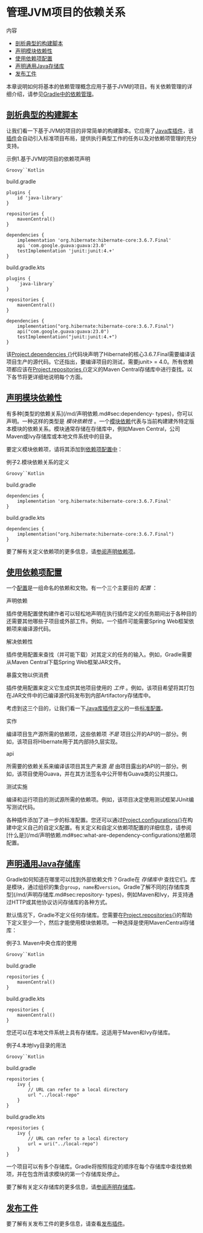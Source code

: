 # 管理JVM项目的依赖关系


内容

  * [剖析典型的构建脚本](#%E5%89%96%E6%9E%90%E5%85%B8%E5%9E%8B%E7%9A%84%E6%9E%84%E5%BB%BA%E8%84%9A%E6%9C%AC)
  * [声明模块依赖性](#%E5%A3%B0%E6%98%8E%E6%A8%A1%E5%9D%97%E4%BE%9D%E8%B5%96%E6%80%A7)
  * [使用依赖项配置](#%E4%BD%BF%E7%94%A8%E4%BE%9D%E8%B5%96%E9%A1%B9%E9%85%8D%E7%BD%AE)
  * [声明通用Java存储库](#%E5%A3%B0%E6%98%8E%E9%80%9A%E7%94%A8Java%E5%AD%98%E5%82%A8%E5%BA%93)
  * [发布工件](#%E5%8F%91%E5%B8%83%E5%B7%A5%E4%BB%B6)

本章说明如何将基本的依赖管理概念应用于基于JVM的项目。有关依赖管理的详细介绍，请参见[Gradle中的依赖管理](/md/Gradle中的依赖管理.md)。

## [剖析典型的构建脚本](#%E5%89%96%E6%9E%90%E5%85%B8%E5%9E%8B%E7%9A%84%E6%9E%84%E5%BB%BA%E8%84%9A%E6%9C%AC)

让我们看一下基于JVM的项目的非常简单的构建脚本。它应用了[Java库插件](/md/Java库插件.md#java_library_plugin)，该[插件](/md/Java库插件.md#java_library_plugin)会自动引入标准项目布局，提供执行典型工作的任务以及对依赖项管理的充分支持。

示例1.基于JVM的项目的依赖项声明

`Groovy``Kotlin`

build.gradle

    
    
    plugins {
        id 'java-library'
    }
    
    repositories {
        mavenCentral()
    }
    
    dependencies {
        implementation 'org.hibernate:hibernate-core:3.6.7.Final'
        api 'com.google.guava:guava:23.0'
        testImplementation 'junit:junit:4.+'
    }

build.gradle.kts

    
    
    plugins {
        `java-library`
    }
    
    repositories {
        mavenCentral()
    }
    
    dependencies {
        implementation("org.hibernate:hibernate-core:3.6.7.Final")
        api("com.google.guava:guava:23.0")
        testImplementation("junit:junit:4.+")
    }

该[Project.dependencies
{}](https://docs.gradle.org/6.7.1/dsl/org.gradle.api.Project.html#org.gradle.api.Project:dependencies\(groovy.lang.Closure\))代码块声明了Hibernate的核心3.6.7.Final需要编译该项目生产的源代码。它还指出，要编译项目的测试，需要junit>
= 4.0。所有依赖项都应该在[Project.repositories
{}](https://docs.gradle.org/6.7.1/dsl/org.gradle.api.Project.html#org.gradle.api.Project:repositories\(groovy.lang.Closure\))定义的Maven
Central存储库中进行查找。以下各节将更详细地说明每个方面。

## [声明模块依赖性](#%E5%A3%B0%E6%98%8E%E6%A8%A1%E5%9D%97%E4%BE%9D%E8%B5%96%E6%80%A7)

有多种[类型的依赖关系](/md/声明依赖.md#sec:dependency-
types)，你可以声明。一种这样的类型是 _模块依赖性_
。一个[模块依赖](/md/声明依赖.md#sub:module_dependencies)代表与当前构建建外特定版本模块的依赖关系。模块通常存储在存储库中，例如Maven
Central，公司Maven或Ivy存储库或本地文件系统中的目录。

要定义模块依赖项，请将其添加到[依赖项配置中](#%E4%BD%BF%E7%94%A8%E4%BE%9D%E8%B5%96%E9%A1%B9%E9%85%8D%E7%BD%AE)：

例子2.模块依赖关系的定义

`Groovy``Kotlin`

build.gradle

    
    
    dependencies {
        implementation 'org.hibernate:hibernate-core:3.6.7.Final'
    }

build.gradle.kts

    
    
    dependencies {
        implementation("org.hibernate:hibernate-core:3.6.7.Final")
    }

要了解有关定义依赖项的更多信息，请[参阅声明依赖项](/md/声明依赖.md)。

## [使用依赖项配置](#%E4%BD%BF%E7%94%A8%E4%BE%9D%E8%B5%96%E9%A1%B9%E9%85%8D%E7%BD%AE)

一个[配置](https://docs.gradle.org/6.7.1/dsl/org.gradle.api.artifacts.Configuration.html)是一组命名的依赖和文物。有一个三个主要目的
_配置_ ：

声明依赖

    

插件使用配置使构建作者可以轻松地声明在执行插件定义的任务期间出于各种目的还需要其他哪些子项目或外部工件。例如，一个插件可能需要Spring
Web框架依赖项来编译源代码。

解决依赖性

    

插件使用配置来查找（并可能下载）对其定义的任务的输入。例如，Gradle需要从Maven Central下载Spring Web框架JAR文件。

暴露文物以供消费

    

插件使用配置来定义它生成供其他项目使用的 _工件_ 。例如，该项目希望将其打包在JAR文件中的已编译源代码发布到内部Artifactory存储库中。

考虑到这三个目的，让我们看一下[Java库插件定义](/md/Java库插件.md#sec:java_library_configurations_graph)的一些[标准配置](/md/Java库插件.md#sec:java_library_configurations_graph)。

实作

    

编译项目生产源所需的依赖项，这些依赖项 _不是_ 项目公开的API的一部分。例如，该项目将Hibernate用于其内部持久层实现。

api

    

所需要的依赖关系来编译该项目其生产来源 _是_ 由项目露出的API的一部分。例如，该项目使用Guava，并在其方法签名中公开带有Guava类的公共接口。

测试实施

    

编译和运行项目的测试源所需的依赖项。例如，该项目决定使用测试框架JUnit编写测试代码。

各种插件添加了进一步的标准配置。您还可以通过[Project.configurations{}](https://docs.gradle.org/6.7.1/dsl/org.gradle.api.Project.html#org.gradle.api.Project:configurations\(groovy.lang.Closure\))在构建中定义自己的自定义配置。有关定义和自定义依赖项配置的详细信息，请参阅[什么是](/md/声明依赖.md#sec:what-are-dependency-configurations)依赖项配置。

## [声明通用Java存储库](#%E5%A3%B0%E6%98%8E%E9%80%9A%E7%94%A8Java%E5%AD%98%E5%82%A8%E5%BA%93)

Gradle如何知道在哪里可以找到外部依赖文件？Gradle在 _存储库中_
查找它们。库是模块，通过组织的集合`group`，`name`和`version`。Gradle了解不同的[存储库类型](/md/声明存储库.md#sec:repository-
types)，例如Maven和Ivy，并支持通过HTTP或其他协议访问存储库的各种方式。

默认情况下，Gradle不定义任何存储库。您需要在[Project.repositories{}](https://docs.gradle.org/6.7.1/dsl/org.gradle.api.Project.html#org.gradle.api.Project:repositories\(groovy.lang.Closure\))的帮助下定义至少一个，然后才能使用模块依赖项。一种选择是使用MavenCentral存储库：

例子3. Maven中央仓库的使用

`Groovy``Kotlin`

build.gradle

    
    
    repositories {
        mavenCentral()
    }

build.gradle.kts

    
    
    repositories {
        mavenCentral()
    }

您还可以在本地文件系统上具有存储库。这适用于Maven和Ivy存储库。

例子4.本地Ivy目录的用法

`Groovy``Kotlin`

build.gradle

    
    
    repositories {
        ivy {
            // URL can refer to a local directory
            url "../local-repo"
        }
    }

build.gradle.kts

    
    
    repositories {
        ivy {
            // URL can refer to a local directory
            url = uri("../local-repo")
        }
    }

一个项目可以有多个存储库。Gradle将按照指定的顺序在每个存储库中查找依赖项，并在包含所请求模块的第一个存储库处停止。

要了解有关定义存储库的更多信息，请[参阅声明存储库](/md/声明存储库.md)。

## [发布工件](#%E5%8F%91%E5%B8%83%E5%B7%A5%E4%BB%B6)

要了解有关发布工件的更多信息，请查看[发布插件](/md/将项目发布为模块.md)。

